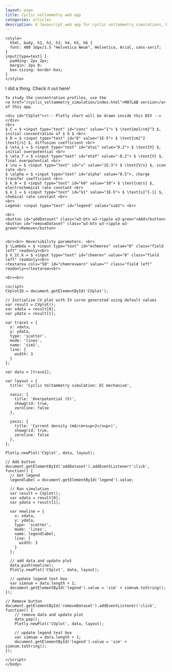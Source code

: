 ```yaml
---
layout: page
title: Cyclic voltammetry web app
categories: articles
description: A Javascript web app for cyclic voltammetry simulations, built with plotly.js
---
```


<head>
    <link rel="stylesheet" href="https://www.w3schools.com/w3css/4/w3.css">
    <script src="https://cdn.plot.ly/plotly-latest.min.js"></script>
    <script src="https://cdnjs.cloudflare.com/ajax/libs/mathjs/3.16.3/math.min.js"></script>
    <script src="/assets/CVsim.js" type="text/javascript"></script>

    <style>
      html, body, h1, h2, h3, h4, h5, h6 {
      font: 400 16px/1.5 "Helvetica Neue", Helvetica, Arial, sans-serif;
    }
    input[type=text] {
      padding: 2px 2px;
      margin: 2px 0;
      box-sizing: border-box;
    }
    </style>
</head>

<body>
    I did a thing. Check it out here! <br>

    To study the concentration profiles, use the
    <a href="/cyclic_voltammetry_simulation/index.html">MATLAB version</a>
    of this app.

    <div id="CVplot"><!-- Plotly chart will be drawn inside this DIV --></div>
    <br>
    $ C = $ <input type="text" id="conc" value="1"> $ \text{mol/cm}^3 $, initial concentration of $ O $ <br>
    $ D = $ <input type="text" id="D" value="1E-5"> $ \text{cm}^2 \text{/s} $, diffusion coefficient <br>
    $ \eta_i = $ <input type="text" id="etai" value="0.2"> $ \text{V} $, initial overpotential <br>
    $ \eta_f = $ <input type="text" id="etaf" value="-0.2"> $ \text{V} $, final overpotential <br>
    $ \nu = $ <input type="text" id="v" value="1E-3"> $ \text{V/s} $, scan rate <br>
    $ \alpha = $ <input type="text" id="alpha" value="0.5">, charge transfer coefficient <br>
    $ k_0 = $ <input type="text" id="k0" value="10"> $ \text{cm/s} $, electrochemical rate constant <br>
    $ k_1 = $ <input type="text" id="k1" value="1E-5"> $ \text{s}^{-1} $, chemical rate constant <br>
    <br>
    Legend: <input type="text" id="legend" value="sim2"> <br>

    <br>
    <button id="addDataset" class="w3-btn w3-ripple w3-green">Add</button>
    <button id="removeDataset" class="w3-btn w3-ripple w3-green">Remove</button>


    <br><br> Reversibility parameters: <br>
    $ \Lambda = $ <input type="text" id="echemrev" value="0" class="field left" readonly><br>
    $ k_1t_k = $ <input type="text" id="chemrev" value="0" class="field left" readonly><br>
    <textarea cols="50" id="chemrevwarn" value="" class="field left" readonly></textarea><br>

    <br><br>

    <script>
    CVplotID = document.getElementById('CVplot');

    // Initialize CV plot with IV curve generated using default values
    var result = CVplot();
    var xdata = result[0];
    var ydata = result[1];

    var trace1 = {
      x: xdata,
      y: ydata,
      type: 'scatter',
      mode: 'lines',
      name: 'sim1',
      line: {
        width: 3
      }
    };

    var data = [trace1];

    var layout = {
      title: 'Cyclic Voltammetry simulation: EC mechanism',

      xaxis: {
        title: 'Overpotential (V)',
        showgrid: true,
        zeroline: false
      },

      yaxis: {
        title: 'Current density (mA/cm<sup>2</sup>)',
        showgrid: true,
        zeroline: false
      },
    };

    Plotly.newPlot('CVplot', data, layout);

    // Add button
    document.getElementById('addDataset').addEventListener('click', function() {
      // Get legend
      legendlabel = document.getElementById('legend').value;

      // Run simulation
      var result = CVplot();
      var xdata = result[0];
      var ydata = result[1];

      var newline = {
        x: xdata,
        y: ydata,
        type: 'scatter',
        mode: 'lines',
        name: legendlabel,
        line: {
          width: 3
        }
      };

      // add data and update plot
      data.push(newline);
      Plotly.newPlot('CVplot', data, layout);

      // update legend text box
      var simnum = data.length + 1;
      document.getElementById('legend').value = 'sim' + simnum.toString();
    });

    // Remove button
    document.getElementById('removeDataset').addEventListener('click', function() {
        // remove data and update plot
        data.pop();
        Plotly.newPlot('CVplot', data, layout);

        // update legend text box
        var simnum = data.length + 1;
        document.getElementById('legend').value = 'sim' + simnum.toString();
    });

    </script>
    </body>
